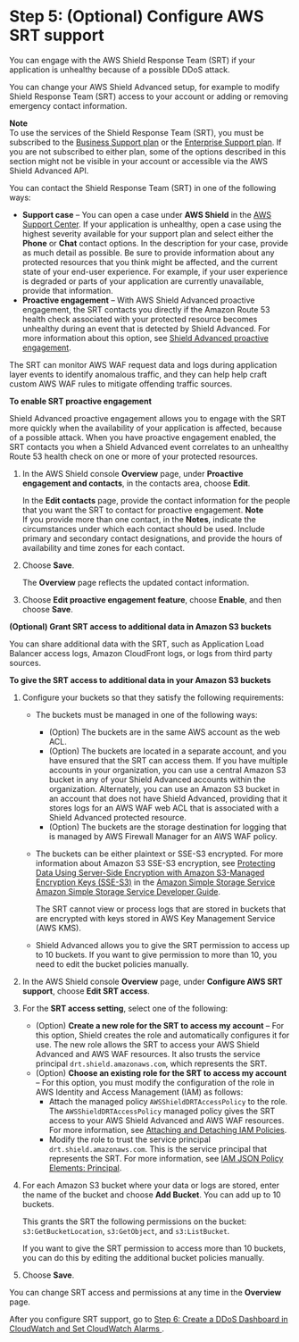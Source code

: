 # Step 5: \(Optional\) Configure AWS SRT support<a name="authorize-DRT"></a>

You can engage with the AWS Shield Response Team \(SRT\) if your application is unhealthy because of a possible DDoS attack\. 

You can change your AWS Shield Advanced setup, for example to modify Shield Response Team \(SRT\) access to your account or adding or removing emergency contact information\.

**Note**  
To use the services of the Shield Response Team \(SRT\), you must be subscribed to the [Business Support plan](https://aws.amazon.com/premiumsupport/business-support/) or the [Enterprise Support plan](https://aws.amazon.com/premiumsupport/enterprise-support/)\. If you are not subscribed to either plan, some of the options described in this section might not be visible in your account or accessible via the AWS Shield Advanced API\.

You can contact the Shield Response Team \(SRT\) in one of the following ways: 
+ **Support case** – You can open a case under **AWS Shield** in the [AWS Support Center](https://docs.aws.amazon.com/awssupport/latest/user/case-management.html)\. If your application is unhealthy, open a case using the highest severity available for your support plan and select either the **Phone** or **Chat** contact options\. In the description for your case, provide as much detail as possible\. Be sure to provide information about any protected resources that you think might be affected, and the current state of your end\-user experience\. For example, if your user experience is degraded or parts of your application are currently unavailable, provide that information\. 
+ **Proactive engagement** – With AWS Shield Advanced proactive engagement, the SRT contacts you directly if the Amazon Route 53 health check associated with your protected resource becomes unhealthy during an event that is detected by Shield Advanced\. For more information about this option, see [Shield Advanced proactive engagement](ddos-advanced-proactive-engagement.md)\.

The SRT can monitor AWS WAF request data and logs during application layer events to identify anomalous traffic, and they can help help craft custom AWS WAF rules to mitigate offending traffic sources\.

**To enable SRT proactive engagement**

Shield Advanced proactive engagement allows you to engage with the SRT more quickly when the availability of your application is affected, because of a possible attack\. When you have proactive engagement enabled, the SRT contacts you when a Shield Advanced event correlates to an unhealthy Route 53 health check on one or more of your protected resources\.

1. In the AWS Shield console **Overview** page, under **Proactive engagement and contacts**, in the contacts area, choose **Edit**\.

   In the **Edit contacts** page, provide the contact information for the people that you want the SRT to contact for proactive engagement\. 
**Note**  
If you provide more than one contact, in the **Notes**, indicate the circumstances under which each contact should be used\. Include primary and secondary contact designations, and provide the hours of availability and time zones for each contact\. 

1. Choose **Save**\.

   The **Overview** page reflects the updated contact information\.

1. Choose **Edit proactive engagement feature**, choose **Enable**, and then choose **Save**\.

**\(Optional\) Grant SRT access to additional data in Amazon S3 buckets**

You can share additional data with the SRT, such as Application Load Balancer access logs, Amazon CloudFront logs, or logs from third party sources\. 

**To give the SRT access to additional data in your Amazon S3 buckets**

1. Configure your buckets so that they satisfy the following requirements: 
   + The buckets must be managed in one of the following ways:
     + \(Option\) The buckets are in the same AWS account as the web ACL\. 
     + \(Option\) The buckets are located in a separate account, and you have ensured that the SRT can access them\. If you have multiple accounts in your organization, you can use a central Amazon S3 bucket in any of your Shield Advanced accounts within the organization\. Alternately, you can use an Amazon S3 bucket in an account that does not have Shield Advanced, providing that it stores logs for an AWS WAF web ACL that is associated with a Shield Advanced protected resource\. 
     + \(Option\) The buckets are the storage destination for logging that is managed by AWS Firewall Manager for an AWS WAF policy\. 
   + The buckets can be either plaintext or SSE\-S3 encrypted\. For more information about Amazon S3 SSE\-S3 encryption, see [Protecting Data Using Server\-Side Encryption with Amazon S3\-Managed Encryption Keys \(SSE\-S3\)](https://docs.aws.amazon.com/AmazonS3/latest/dev/UsingServerSideEncryption.html) in the [Amazon Simple Storage Service Amazon Simple Storage Service Developer Guide](https://docs.aws.amazon.com/AmazonS3/latest/dev/Welcome.html)\.

     The SRT cannot view or process logs that are stored in buckets that are encrypted with keys stored in AWS Key Management Service \(AWS KMS\)\. 
   + Shield Advanced allows you to give the SRT permission to access up to 10 buckets\. If you want to give permission to more than 10, you need to edit the bucket policies manually\.

1. In the AWS Shield console **Overview** page, under **Configure AWS SRT support**, choose **Edit SRT access**\.

1. For the **SRT access setting**, select one of the following: 
   + \(Option\) **Create a new role for the SRT to access my account** – For this option, Shield creates the role and automatically configures it for use\. The new role allows the SRT to access your AWS Shield Advanced and AWS WAF resources\. It also trusts the service principal `drt.shield.amazonaws.com`, which represents the SRT\.
   + \(Option\) **Choose an existing role for the SRT to access my account** – For this option, you must modify the configuration of the role in AWS Identity and Access Management \(IAM\) as follows: 
     + Attach the managed policy `AWSShieldDRTAccessPolicy` to the role\. The `AWSShieldDRTAccessPolicy` managed policy gives the SRT access to your AWS Shield Advanced and AWS WAF resources\. For more information, see [Attaching and Detaching IAM Policies](https://docs.aws.amazon.com/IAM/latest/UserGuide/access_policies_manage-attach-detach.html)\. 
     + Modify the role to trust the service principal `drt.shield.amazonaws.com`\. This is the service principal that represents the SRT\. For more information, see [IAM JSON Policy Elements: Principal](https://docs.aws.amazon.com/IAM/latest/UserGuide/reference_policies_elements_principal.html)\. 

1. For each Amazon S3 bucket where your data or logs are stored, enter the name of the bucket and choose **Add Bucket**\. You can add up to 10 buckets\.

   This grants the SRT the following permissions on the bucket: `s3:GetBucketLocation`, `s3:GetObject`, and `s3:ListBucket`\.

   If you want to give the SRT permission to access more than 10 buckets, you can do this by editing the additional bucket policies manually\.

1. Choose **Save**\.

You can change SRT access and permissions at any time in the **Overview** page\.

After you configure SRT support, go to [Step 6: Create a DDoS Dashboard in CloudWatch and Set CloudWatch Alarms ](deploy-waf-dashboard.md)\.